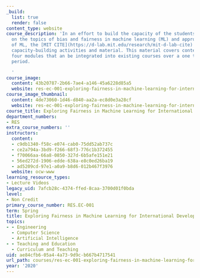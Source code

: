 ```yaml
---
_build:
  list: true
  render: false
content_type: website
course_description: 'In an effort to build the capacity of the students and faculty
  on the topics of bias and fairness in machine learning (ML) and appropriate use
  of ML, the [MIT CITE](https://d-lab.mit.edu/research/mit-d-lab-cite) team developed
  capacity-building activities and material. This material covers content through
  four modules that an be integrated into existing courses over a one to two week
  period.

  '
course_image:
  content: 43b20787-2b66-7ae4-a146-45a6228d85a5
  website: res-ec-001-exploring-fairness-in-machine-learning-for-international-development-spring-2020
course_image_thumbnail:
  content: 4de73060-1d46-d840-aa2a-ec8d0e3a28cf
  website: res-ec-001-exploring-fairness-in-machine-learning-for-international-development-spring-2020
course_title: Exploring Fairness in Machine Learning for International Development
department_numbers:
- RES
extra_course_numbers: ''
instructors:
  content:
  - c9db1340-f58c-e074-cab0-75dd52ab737c
  - ce2a794a-3bd9-f266-68f3-776c1b372455
  - f70066aa-66a8-0850-327d-6b5afe151e21
  - 56ed272d-1906-edde-638a-e8c0ed26ba19
  - ad5209cd-97e1-a0a9-b8d6-012b467f3976
  website: ocw-www
learning_resource_types:
- Lecture Videos
legacy_uid: 7afcb28c-4374-ffed-8caa-3700d01f0bda
level:
- Non Credit
primary_course_number: RES.EC-001
term: Spring
title: Exploring Fairness in Machine Learning for International Development
topics:
- - Engineering
  - Computer Science
  - Artificial Intelligence
- - Teaching and Education
  - Curriculum and Teaching
uid: ae84cfb6-05a4-4a73-9d9c-b667b4717541
url_path: courses/res-ec-001-exploring-fairness-in-machine-learning-for-international-development-spring-2020
year: '2020'
---
```


